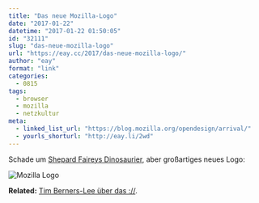 ```yaml
---
title: "Das neue Mozilla-Logo"
date: "2017-01-22"
datetime: "2017-01-22 01:50:05"
id: "32111"
slug: "das-neue-mozilla-logo"
url: "https://eay.cc/2017/das-neue-mozilla-logo/"
author: "eay"
format: "link"
categories:
  - 0815
tags:
  - browser
  - mozilla
  - netzkultur
meta:
  - linked_list_url: "https://blog.mozilla.org/opendesign/arrival/"
  - yourls_shorturl: "http://eay.li/2wd"
---
```


Schade um [Shepard Faireys Dinosaurier](https://en.wikipedia.org/wiki/Mozilla#/media/File:Mozilla_dinosaur_head_logo.png), aber großartiges neues Logo:

![Mozilla Logo](https://eay.cc/uploads/2017/mozilla.gif)

**Related:** [Tim Berners-Lee über das ://](https://eay.cc/2014/colon-slash-slash/).
